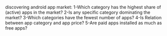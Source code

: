 discovering android app market:
1-Which category has the highest share of (active) apps in the market?
2-Is any specific category dominating the market?
3-Which categories have the fewest number of apps?
4-Is Relation between app category and app price?
5-Are paid apps installed as much as free apps?
